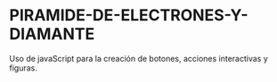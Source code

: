 # PIRAMIDE-DE-ELECTRONES-Y-DIAMANTE
Uso de javaScript para la creación de botones, acciones interactivas y figuras. 
